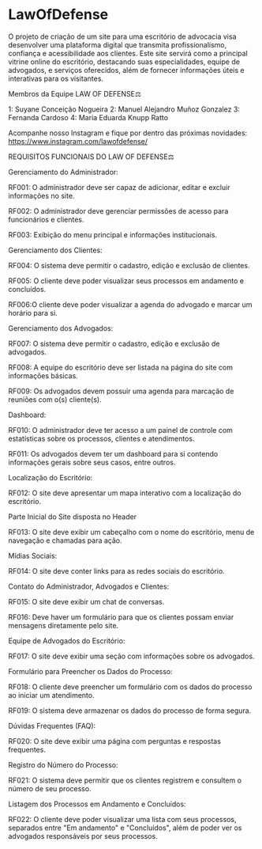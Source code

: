 # LawOfDefense
O projeto de criação de um site para uma escritório de advocacia visa desenvolver uma plataforma digital que transmita profissionalismo, confiança e acessibilidade aos clientes. Este site servirá como a principal vitrine online do escritório, destacando suas especialidades, equipe de advogados, e serviços oferecidos, além de fornecer informações úteis e interativas para os visitantes.

Membros da Equipe LAW OF DEFENSE⚖️

1: Suyane Conceição Nogueira
2: Manuel Alejandro Muñoz Gonzalez
3: Fernanda Cardoso
4: Maria Eduarda Knupp Ratto 
 

Acompanhe nosso Instagram e fique por dentro das próximas novidades: https://www.instagram.com/lawofdefense/

REQUISITOS FUNCIONAIS DO LAW OF DEFENSE⚖️

Gerenciamento do Administrador:

RF001: O administrador deve ser capaz de adicionar, editar e excluir informações no site.

RF002: O administrador deve gerenciar permissões de acesso para funcionários e clientes.

RF003: Exibição do menu principal e informações institucionais.

Gerenciamento dos Clientes:

RF004: O sistema deve permitir o cadastro, edição e exclusão de clientes.

RF005: O cliente deve poder visualizar seus processos em andamento e concluídos.

RF006:O cliente deve poder visualizar a agenda do advogado e marcar um horário para si.

Gerenciamento dos Advogados:

RF007: O sistema deve permitir o cadastro, edição e exclusão de advogados.

RF008: A equipe do escritório deve ser listada na página do site com informações básicas.

RF009: Os advogados devem possuir uma agenda para marcação de reuniões com o(s) cliente(s).

Dashboard:

RF010: O administrador deve ter acesso a um painel de controle com estatísticas sobre os processos, clientes e atendimentos.

RF011: Os advogados devem ter um dashboard para si contendo  informações gerais sobre seus casos, entre outros.

Localização do Escritório:

RF012: O site deve apresentar um mapa interativo com a localização do escritório.

Parte Inicial do Site disposta no Header

RF013: O site deve exibir um cabeçalho com o nome do escritório, menu de navegação e chamadas para ação.

Mídias Sociais:

RF014: O site deve conter links para as redes sociais do escritório.

Contato do Administrador, Advogados e Clientes:

RF015: O site deve exibir um chat de conversas.

RF016: Deve haver um formulário para que os clientes possam enviar mensagens diretamente pelo site.

Equipe de Advogados do Escritório:

RF017: O site deve exibir uma seção com informações sobre os advogados.

Formulário para Preencher os Dados do Processo:

RF018: O cliente deve preencher um formulário com os dados do processo ao iniciar um atendimento.

RF019: O sistema deve armazenar os dados do processo de forma segura.

Dúvidas Frequentes (FAQ):

RF020: O site deve exibir uma página com perguntas e respostas frequentes.

Registro do Número do Processo:

RF021: O sistema deve permitir que os clientes registrem e consultem o número de seu processo.

Listagem dos Processos em Andamento e Concluídos:

RF022: O cliente deve poder visualizar uma lista com seus processos, separados entre "Em andamento" e "Concluídos", além de poder ver os advogados responsáveis por seus processos.


